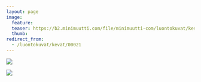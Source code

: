 ```yaml
---
layout: page
image:
  feature:
  teaser: https://b2.minimuutti.com/file/minimuutti-com/luontokuvat/kes%C3%A4/2/DSC05363-245px.jpg
  thumb:
redirect_from:
  - /luontokuvat/kevat/00021
---
```


![](https://b2.minimuutti.com/file/minimuutti-com/luontokuvat/kes%C3%A4/2/DSC05363-800px.jpg)

![](https://b2.minimuutti.com/file/minimuutti-com/luontokuvat/kes%C3%A4/2/DSC05663-800px.jpg)
